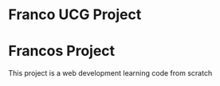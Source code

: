 # Franco UCG Project

# Francos Project

This project is a web development learning code from scratch 